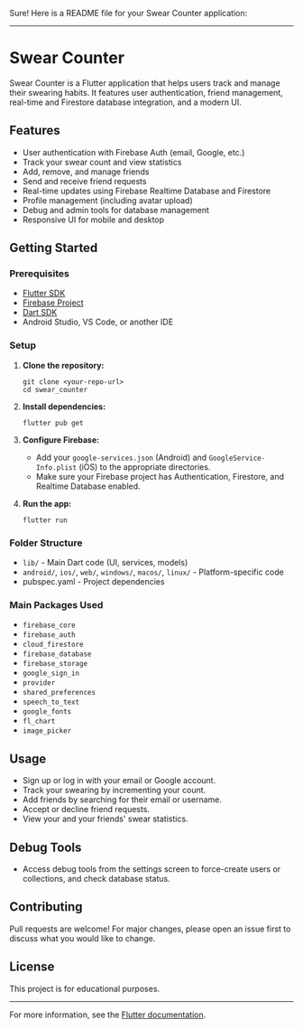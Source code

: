 Sure! Here is a README file for your Swear Counter application:

---

# Swear Counter

Swear Counter is a Flutter application that helps users track and manage their swearing habits. It features user authentication, friend management, real-time and Firestore database integration, and a modern UI.

## Features

- User authentication with Firebase Auth (email, Google, etc.)
- Track your swear count and view statistics
- Add, remove, and manage friends
- Send and receive friend requests
- Real-time updates using Firebase Realtime Database and Firestore
- Profile management (including avatar upload)
- Debug and admin tools for database management
- Responsive UI for mobile and desktop

## Getting Started

### Prerequisites

- [Flutter SDK](https://flutter.dev/docs/get-started/install)
- [Firebase Project](https://console.firebase.google.com/)
- [Dart SDK](https://dart.dev/get-dart)
- Android Studio, VS Code, or another IDE

### Setup

1. **Clone the repository:**
   ```
   git clone <your-repo-url>
   cd swear_counter
   ```

2. **Install dependencies:**
   ```
   flutter pub get
   ```

3. **Configure Firebase:**
   - Add your `google-services.json` (Android) and `GoogleService-Info.plist` (iOS) to the appropriate directories.
   - Make sure your Firebase project has Authentication, Firestore, and Realtime Database enabled.

4. **Run the app:**
   ```
   flutter run
   ```

### Folder Structure

- `lib/` - Main Dart code (UI, services, models)
- `android/`, `ios/`, `web/`, `windows/`, `macos/`, `linux/` - Platform-specific code
- pubspec.yaml - Project dependencies

### Main Packages Used

- `firebase_core`
- `firebase_auth`
- `cloud_firestore`
- `firebase_database`
- `firebase_storage`
- `google_sign_in`
- `provider`
- `shared_preferences`
- `speech_to_text`
- `google_fonts`
- `fl_chart`
- `image_picker`

## Usage

- Sign up or log in with your email or Google account.
- Track your swearing by incrementing your count.
- Add friends by searching for their email or username.
- Accept or decline friend requests.
- View your and your friends' swear statistics.

## Debug Tools

- Access debug tools from the settings screen to force-create users or collections, and check database status.

## Contributing

Pull requests are welcome! For major changes, please open an issue first to discuss what you would like to change.

## License

This project is for educational purposes.

---

For more information, see the [Flutter documentation](https://flutter.dev/docs).
